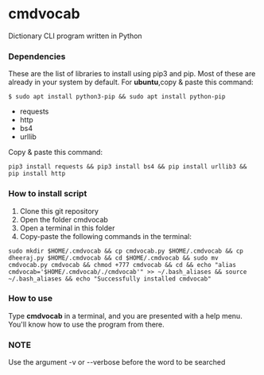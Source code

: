 # cmdvocab
Dictionary CLI program written in Python 

### Dependencies 
These are the list of libraries to install using pip3 and pip. Most of these are already in your system by default.
For **ubuntu**,copy & paste this command:
```
$ sudo apt install python3-pip && sudo apt install python-pip
```
- requests
- http
- bs4 
- urllib

Copy & paste this command:
```
pip3 install requests && pip3 install bs4 && pip install urllib3 && pip install http 
```
### How to install script 
<ol>
  <li>Clone this git repository</li>
  <li>Open the folder cmdvocab</li>
  <li>Open a terminal in this folder</li>
  <li>Copy-paste the following commands in the terminal:</li>
</ol>

```
sudo mkdir $HOME/.cmdvocab && cp cmdvocab.py $HOME/.cmdvocab && cp dheeraj.py $HOME/.cmdvocab && cd $HOME/.cmdvocab && sudo mv cmdvocab.py cmdvocab && chmod +777 cmdvocab && cd && echo "alias cmdvocab='$HOME/.cmdvocab/./cmdvocab'" >> ~/.bash_aliases && source ~/.bash_aliases && echo "Successfully installed cmdvocab"  

```
### How to use 
Type **cmdvocab** in a terminal, and you are presented with a help menu. You'll know how to use the program from there.

### NOTE
Use the argument -v or --verbose before the word to be searched

